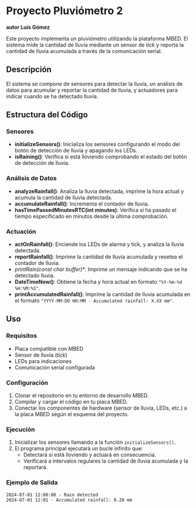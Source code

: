 # Proyecto Pluviómetro 2

**autor Luis Gómez**

Este proyecto implementa un pluviómetro utilizando la plataforma MBED. El sistema mide la cantidad de lluvia mediante un sensor de tick y reporta la cantidad de lluvia acumulada a través de la comunicación serial.

## Descripción

El sistema se compone de sensores para detectar la lluvia, un análisis de datos para acumular y reportar la cantidad de lluvia, y actuadores para indicar cuando se ha detectado lluvia.

## Estructura del Código

### Sensores

- **initializeSensors()**: Inicializa los sensores configurando el modo del botón de detección de lluvia y apagando los LEDs.
- **isRaining()**: Verifica si está lloviendo comprobando el estado del botón de detección de lluvia.

### Análisis de Datos

- **analyzeRainfall()**: Analiza la lluvia detectada, imprime la hora actual y acumula la cantidad de lluvia detectada.
- **accumulateRainfall()**: Incrementa el contador de lluvia.
- **hasTimePassedMinutesRTC(int minutes)**: Verifica si ha pasado el tiempo especificado en minutos desde la última comprobación.

### Actuación

- **actOnRainfall()**: Enciende los LEDs de alarma y tick, y analiza la lluvia detectada.
- **reportRainfall()**: Imprime la cantidad de lluvia acumulada y resetea el contador de lluvia.
- **printRain(const char* buffer)**: Imprime un mensaje indicando que se ha detectado lluvia.
- **DateTimeNow()**: Obtiene la fecha y hora actual en formato `"%Y-%m-%d %H:%M:%S"`.
- **printAccumulatedRainfall()**: Imprime la cantidad de lluvia acumulada en el formato `"YYYY-MM-DD HH:MM - Accumulated rainfall: X.XX mm"`.

## Uso

### Requisitos

- Placa compatible con MBED
- Sensor de lluvia (tick)
- LEDs para indicaciones
- Comunicación serial configurada

### Configuración

1. Clonar el repositorio en tu entorno de desarrollo MBED.
2. Compilar y cargar el código en tu placa MBED.
3. Conectar los componentes de hardware (sensor de lluvia, LEDs, etc.) a la placa MBED según el esquema del proyecto.

### Ejecución

1. Inicializar los sensores llamando a la función `initializeSensors()`.
2. El programa principal ejecutará un bucle infinito que:
    - Detectará si está lloviendo y actuará en consecuencia.
    - Verificará a intervalos regulares la cantidad de lluvia acumulada y la reportará.

### Ejemplo de Salida

```plaintext
2024-07-01 12:00:00 - Rain detected
2024-07-01 12:01 - Accumulated rainfall: 0.20 mm

